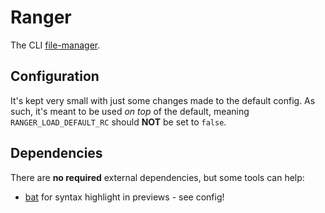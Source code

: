# Ranger

The CLI [file-manager](https://github.com/ranger/ranger).

## Configuration

It's kept very small with just some changes made to the default config.
As such, it's meant to be used _on top_ of the default, meaning `RANGER_LOAD_DEFAULT_RC` should **NOT** be set to `false`.

## Dependencies

There are **no required** external dependencies, but some tools can help:

* [bat](https://github.com/sharkdp/bat) for syntax highlight in previews - see config!

